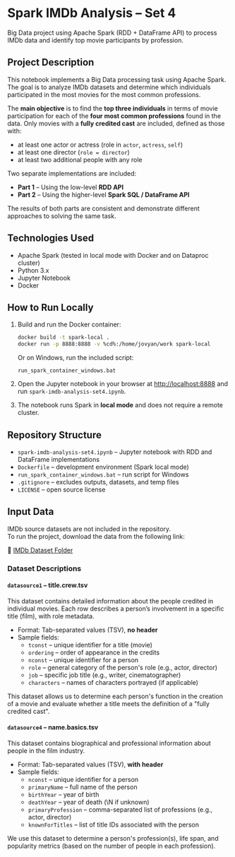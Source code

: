 
# Spark IMDb Analysis – Set 4
Big Data project using Apache Spark (RDD + DataFrame API) to process IMDb data and identify top movie participants by profession.

## Project Description

This notebook implements a Big Data processing task using Apache Spark. The goal is to analyze IMDb datasets and determine which individuals participated in the most movies for the most common professions.

The **main objective** is to find the **top three individuals** in terms of movie participation for each of the **four most common professions** found in the data. Only movies with a **fully credited cast** are included, defined as those with:
- at least one actor or actress (role in `actor`, `actress`, `self`)
- at least one director (`role = director`)
- at least two additional people with any role

Two separate implementations are included:
- **Part 1** – Using the low-level **RDD API**
- **Part 2** – Using the higher-level **Spark SQL / DataFrame API**

The results of both parts are consistent and demonstrate different approaches to solving the same task.

## Technologies Used

- Apache Spark (tested in local mode with Docker and on Dataproc cluster)
- Python 3.x
- Jupyter Notebook
- Docker

## How to Run Locally

1. Build and run the Docker container:
   ```bash
   docker build -t spark-local .
   docker run -p 8888:8888 -v %cd%:/home/jovyan/work spark-local
   ```

   Or on Windows, run the included script:
   ```
   run_spark_container_windows.bat
   ```

2. Open the Jupyter notebook in your browser at [http://localhost:8888](http://localhost:8888) and run `spark-imdb-analysis-set4.ipynb`.

3. The notebook runs Spark in **local mode** and does not require a remote cluster.

## Repository Structure

- `spark-imdb-analysis-set4.ipynb` – Jupyter notebook with RDD and DataFrame implementations
- `Dockerfile` – development environment (Spark local mode)
- `run_spark_container_windows.bat` – run script for Windows
- `.gitignore` – excludes outputs, datasets, and temp files
- `LICENSE` – open source license

## Input Data

IMDb source datasets are not included in the repository.  
To run the project, download the data from the following link:

📁 [IMDb Dataset Folder](https://drive.google.com/drive/folders/1UUu-A6qtEwHEFl7YBrIojvT_vR35fgEi?usp=sharing)

### Dataset Descriptions

#### `datasource1` – title.crew.tsv
This dataset contains detailed information about the people credited in individual movies. Each row describes a person’s involvement in a specific title (film), with role metadata.

- Format: Tab-separated values (TSV), **no header**
- Sample fields:
  - `tconst` – unique identifier for a title (movie)
  - `ordering` – order of appearance in the credits
  - `nconst` – unique identifier for a person
  - `role` – general category of the person's role (e.g., actor, director)
  - `job` – specific job title (e.g., writer, cinematographer)
  - `characters` – names of characters portrayed (if applicable)

This dataset allows us to determine each person's function in the creation of a movie and evaluate whether a title meets the definition of a "fully credited cast".

#### `datasource4` – name.basics.tsv
This dataset contains biographical and professional information about people in the film industry.

- Format: Tab-separated values (TSV), **with header**
- Sample fields:
  - `nconst` – unique identifier for a person
  - `primaryName` – full name of the person
  - `birthYear` – year of birth
  - `deathYear` – year of death (\N if unknown)
  - `primaryProfession` – comma-separated list of professions (e.g., actor, director)
  - `knownForTitles` – list of title IDs associated with the person

We use this dataset to determine a person's profession(s), life span, and popularity metrics (based on the number of people in each profession).
